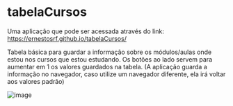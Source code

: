 # tabelaCursos

Uma aplicação que pode ser acessada através do link: https://ernestosrf.github.io/tabelaCursos/

Tabela básica para guardar a informação sobre os módulos/aulas onde estou nos cursos que estou estudando. Os botões ao lado servem para aumentar em 1 os valores guardados na tabela. 
(A aplicação guarda a informação no navegador, caso utilize um navegador diferente, ela irá voltar aos valores padrão)

![image](https://user-images.githubusercontent.com/79682382/160287953-a0322bb2-01e2-4ea3-8606-509686b10860.png)
